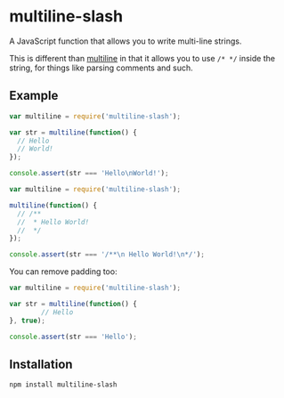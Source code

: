 # multiline-slash

A JavaScript function that allows you to write multi-line strings.

This is different than [multiline](https://www.npmjs.com/package/multiline) in that it allows you to use `/* */` inside the string, for things like parsing comments and such.
 
## Example

```javascript
var multiline = require('multiline-slash');

var str = multiline(function() {
  // Hello
  // World!
});

console.assert(str === 'Hello\nWorld!');
```

```javascript
var multiline = require('multiline-slash');

multiline(function() {
  // /**
  //  * Hello World!
  //  */
});

console.assert(str === '/**\n Hello World!\n*/');
```

You can remove padding too:

```javascript
var multiline = require('multiline-slash');

var str = multiline(function() {
        // Hello
}, true);

console.assert(str === 'Hello');
```

## Installation

```bash
npm install multiline-slash
```
